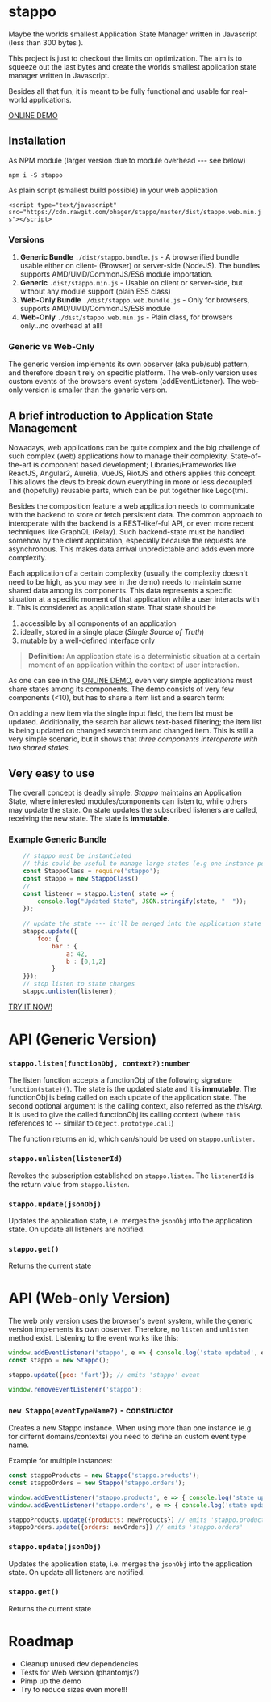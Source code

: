 # stappo

Maybe the worlds smallest Application State Manager written in Javascript (less than 300 bytes ).

This project is just to checkout the limits on optimization. The aim is to squeeze out the last bytes and create the worlds smallest
 application state manager written in Javascript.

Besides all that fun, it is meant to be fully functional and usable for real-world applications. 

[ONLINE DEMO](https://rawgit.com/ohager/stappo/master/demo/index.html)

## Installation

As NPM module (larger version due to module overhead --- see below) 

`npm i -S stappo` 

As plain script (smallest build possible) in your web application 

`<script type="text/javascript" src="https://cdn.rawgit.com/ohager/stappo/master/dist/stappo.web.min.js"></script>`

### Versions

1. __Generic Bundle__ `./dist/stappo.bundle.js` - A browserified bundle usable either on client- (Browser) or server-side (NodeJS). The bundles supports AMD/UMD/CommonJS/ES6 module importation.
2. __Generic__ `.dist/stappo.min.js` - Usable on client or server-side, but without any module support (plain ES5 class)
3. __Web-Only Bundle__ `./dist/stappo.web.bundle.js` - Only for browsers, supports AMD/UMD/CommonJS/ES6 module  
4. __Web-Only__ `./dist/stappo.web.min.js` - Plain class, for browsers only...no overhead at all!    

### Generic vs Web-Only

The generic version implements its own observer (aka pub/sub) pattern, and therefore doesn't rely on specific platform.
The web-only version uses custom events of the browsers event system (addEventListener). The web-only version is smaller than the generic version.


## A brief introduction to Application State Management

Nowadays, web applications can be quite complex and the big challenge of such complex (web) applications how to manage their complexity. State-of-the-art is component based development; 
Libraries/Frameworks like ReactJS, Angular2, Aurelia, VueJS, RiotJS and others applies this concept. This allows the devs to break down everything in more or less decoupled and (hopefully) 
reusable parts, which can be put together like Lego(tm).

Besides the composition feature a web application needs to communicate with the backend to store or fetch persistent data. The common approach to interoperate with the backend is a REST-like/-ful API, 
or even more recent techniques like GraphQL (Relay). Such backend-state must be handled somehow by the client application, especially because the requests are asynchronous. This makes data arrival unpredictable 
and adds even more complexity.

Each application of a certain complexity (usually the complexity doesn't need to be high, as you may see in the demo) needs to maintain some shared data among its components. This data represents a specific situation at a specific moment of that application while a user interacts with it. 
This is considered as application state. That state should be

1. accessible by all components of an application
2. ideally, stored in a single place (_Single Source of Truth_)
3. mutable by a well-defined interface only 

> __Definition__: An application state is a deterministic situation at a certain moment of an application within the context of user interaction.

As one can see in the [ONLINE DEMO](https://rawgit.com/ohager/stappo/master/demo/index.html), even very simple applications must share states among its components. 
The demo consists of very few components (<10), but has to share a item list and a search term:

On adding a new item via the single input field, the item list must be updated. Additionally, the search bar allows text-based filtering; the item list is being updated on changed search term and changed item. 
This is still a very simple scenario, but it shows that _three components interoperate with two shared states_.
      

## Very easy to use

The overall concept is deadly simple. _Stappo_ maintains an Application State, where interested modules/components 
 can listen to, while others may update the state. 
 On state updates the subscribed listeners are called, receiving the new state. The state is __immutable__.
 
### Example Generic Bundle

```javascript
	// stappo must be instantiated
	// this could be useful to manage large states (e.g one instance per domain) 
	const StappoClass = require('stappo');
	const stappo = new StappoClass()
	// 
	const listener = stappo.listen( state => {
		console.log("Updated State", JSON.stringify(state, "  "));
	});
	 
	// update the state --- it'll be merged into the application state
	stappo.update({ 
		foo: { 
			bar : { 
				a: 42, 
				b : [0,1,2]
			}
	}});
	// stop listen to state changes
	stappo.unlisten(listener);
```

[TRY IT NOW!](https://runkit.com/586d08cb8acd620014d55c0c/586d08cb8acd620014d55c0d)

# API (Generic Version)

### `stappo.listen(functionObj, context?):number`
 
The listen function accepts a functionObj of the following signature `function(state){}`. The state is the updated state and it is __immutable__.
The functionObj is being called on each update of the application state. The second optional argument is the calling context, also referred as the _thisArg_.
It is used to give the called functionObj its calling context (where `this` references to -- similar to `Object.prototype.call`)

The function returns an id, which can/should be used on `stappo.unlisten`.

### `stappo.unlisten(listenerId)`
 
Revokes the subscription established on `stappo.listen`. The `listenerId` is the return value from `stappo.listen`.

### `stappo.update(jsonObj)`
 
Updates the application state, i.e. merges the `jsonObj` into the application state. On update all listeners are notified.

### `stappo.get()`

Returns the current state

# API (Web-only Version)

The web only version uses the browser's event system, while the generic version implements its own observer.
Therefore, no `listen` and `unlisten` method exist. Listening to the event works like this:

```javascript
window.addEventListener('stappo', e => { console.log('state updated', e.detail)} )
const stappo = new Stappo();

stappo.update({poo: 'fart'}); // emits 'stappo' event

window.removeEventListener('stappo');
```

### `new Stappo(eventTypeName?)` - constructor  
  
Creates a new Stappo instance. When using more than one instance (e.g. for differnt domains/contexts) you need to define an custom event type name.
  
Example for multiple instances:
```javascript
const stappoProducts = new Stappo('stappo.products');
const stappoOrders = new Stappo('stappo.orders');

window.addEventListener('stappo.products', e => { console.log('state updated', e.detail)} )
window.addEventListener('stappo.orders', e => { console.log('state updated', e.detail)} )

stappoProducts.update({products: newProducts}) // emits 'stappo.products'
stappoOrders.update({orders: newOrders}) // emits 'stappo.orders'

```
  
### `stappo.update(jsonObj)`
  
Updates the application state, i.e. merges the `jsonObj` into the application state. On update all listeners are notified.
 
### `stappo.get()`
 
Returns the current state


# Roadmap

- Cleanup unused dev dependencies
- Tests for Web Version (phantomjs?)
- Pimp up the demo
- Try to reduce sizes even more!!!
